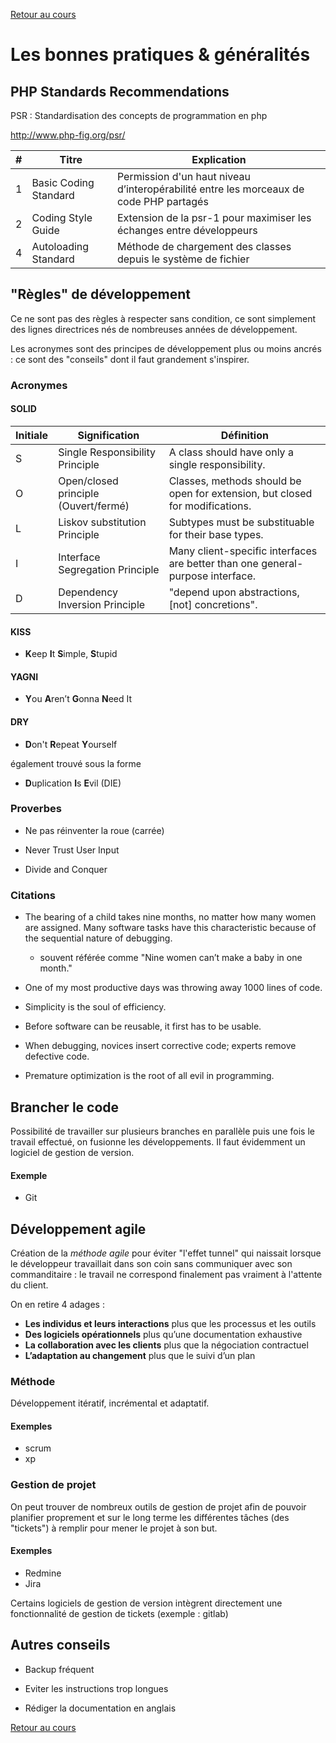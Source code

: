 [Retour au cours](../cours.md)

# Les bonnes pratiques & généralités

## PHP Standards Recommendations

PSR : Standardisation des concepts de programmation en php

http://www.php-fig.org/psr/

| # | Titre | Explication |
| --- | --- | --- |
| 1 | Basic Coding Standard | Permission d'un haut niveau d’interopérabilité entre les morceaux de code PHP partagés |
| 2 | Coding Style Guide | Extension de la psr-1 pour maximiser les échanges entre développeurs |
| 4 | Autoloading Standard  | Méthode de chargement des classes depuis le système de fichier |

## "Règles" de développement

Ce ne sont pas des règles à respecter sans condition, ce sont simplement des lignes directrices nés de nombreuses années de développement.

Les acronymes sont des principes de développement plus ou moins ancrés : ce sont des "conseils" dont il faut grandement s'inspirer.

### Acronymes

#### SOLID

| Initiale | Signification | Définition |
| --- | --- | --- |
| S | Single Responsibility Principle | A class should have only a single responsibility. |
| O | Open/closed principle (Ouvert/fermé) | Classes, methods should be open for extension, but closed for modifications. |
| L | Liskov substitution Principle | Subtypes must be substituable for their base types. |
| I | Interface Segregation Principle | Many client-specific interfaces are better than one general-purpose interface. |
| D | Dependency Inversion Principle | "depend upon abstractions, [not] concretions". |

#### KISS

* **K**eep **I**t **S**imple, **S**tupid

#### YAGNI

* **Y**ou **A**ren’t **G**onna **N**eed It

#### DRY

* **D**on't **R**epeat **Y**ourself

également trouvé sous la forme

* **D**uplication **I**s **E**vil (DIE)

### Proverbes

* Ne pas réinventer la roue (carrée)

* Never Trust User Input

* Divide and Conquer

### Citations

* The bearing of a child takes nine months, no matter how many women are assigned. Many software tasks have this characteristic because of the sequential nature of debugging.
    * souvent référée comme "Nine women can’t make a baby in one month."

* One of my most productive days was throwing away 1000 lines of code.

* Simplicity is the soul of efficiency.

* Before software can be reusable, it first has to be usable.

* When debugging, novices insert corrective code; experts remove defective code.

* Premature optimization is the root of all evil in programming.

## Brancher le code

Possibilité de travailler sur plusieurs branches en parallèle puis une fois le travail effectué, on fusionne les développements.
Il faut évidemment un logiciel de gestion de version.

#### Exemple

* Git

## Développement agile

Création de la *méthode agile* pour éviter "l'effet tunnel" qui naissait lorsque le développeur travaillait dans son coin sans communiquer avec son commanditaire : le travail ne correspond finalement pas vraiment à l'attente du client.

On en retire 4 adages :

* **Les individus et leurs interactions** plus que les processus et les outils
* **Des logiciels opérationnels** plus qu’une documentation exhaustive
* **La collaboration avec les clients** plus que la négociation contractuel
* **L’adaptation au changement** plus que le suivi d’un plan

### Méthode

Développement itératif, incrémental et adaptatif.

#### Exemples

* scrum
* xp

### Gestion de projet

On peut trouver de nombreux outils de gestion de projet afin de pouvoir planifier proprement et sur le long terme les différentes tâches (des "tickets") à remplir pour mener le projet à son but.

#### Exemples

* Redmine
* Jira

Certains logiciels de gestion de version intègrent directement une fonctionnalité de gestion de tickets (exemple : gitlab)

## Autres conseils

* Backup fréquent

* Eviter les instructions trop longues

* Rédiger la documentation en anglais

[Retour au cours](../cours.md)
